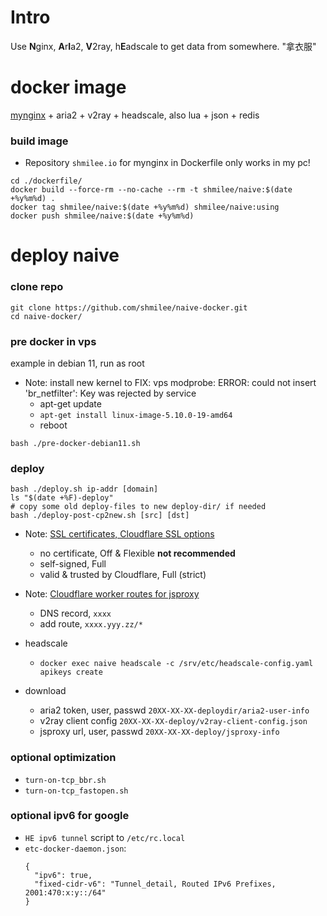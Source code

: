 Intro
=====

Use **N**ginx, **A**r**I**a2, **V**2ray, h**E**adscale to get data from somewhere. "拿衣服"

docker image
============

[mynginx](https://github.com/shmilee/web-in-docker/blob/master/dockerfiles/readme.md#build-packages) + aria2 + v2ray + headscale, also lua + json + redis

### build image

* Repository `shmilee.io` for mynginx in Dockerfile only works in my pc!

```
cd ./dockerfile/
docker build --force-rm --no-cache --rm -t shmilee/naive:$(date +%y%m%d) .
docker tag shmilee/naive:$(date +%y%m%d) shmilee/naive:using
docker push shmilee/naive:$(date +%y%m%d)
```

deploy naive
=============

### clone repo

```
git clone https://github.com/shmilee/naive-docker.git
cd naive-docker/
```

### pre docker in vps

example in debian 11, run as root

* Note: install new kernel to FIX: vps modprobe: ERROR:
    could not insert 'br_netfilter': Key was rejected by service
  - apt-get update
  - `apt-get install linux-image-5.10.0-19-amd64`
  - reboot

```
bash ./pre-docker-debian11.sh
```

### deploy

```
bash ./deploy.sh ip-addr [domain]
ls "$(date +%F)-deploy"
# copy some old deploy-files to new deploy-dir/ if needed
bash ./deploy-post-cp2new.sh [src] [dst]
```

* Note: [SSL certificates, Cloudflare SSL options](https://developers.cloudflare.com/ssl/origin-configuration/ssl-modes)
  - no certificate, Off & Flexible **not recommended**
  - self-signed, Full
  - valid & trusted by Cloudflare, Full (strict)

* Note: [Cloudflare worker routes for jsproxy](https://developers.cloudflare.com/workers/platform/routing/routes)
  - DNS record, `xxxx`
  - add route, `xxxx.yyy.zz/*`

* headscale
    - `docker exec naive headscale -c /srv/etc/headscale-config.yaml apikeys create`

* download
  - aria2 token, user, passwd `20XX-XX-XX-deploydir/aria2-user-info`
  - v2ray client config `20XX-XX-XX-deploy/v2ray-client-config.json`
  - jsproxy url, user, passwd `20XX-XX-XX-deploy/jsproxy-info`

### optional optimization

* `turn-on-tcp_bbr.sh`
* `turn-on-tcp_fastopen.sh`

### optional ipv6 for google

* `HE ipv6 tunnel` script to `/etc/rc.local`
* `etc-docker-daemon.json`:
  ```
  {
    "ipv6": true,
    "fixed-cidr-v6": "Tunnel_detail, Routed IPv6 Prefixes, 2001:470:x:y::/64"
  }  
  ```
